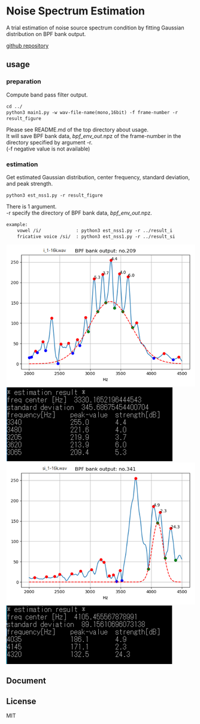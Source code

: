 # Noise Spectrum Estimation   

A trial estimation of noise source spectrum condition by fitting Gaussian distribution on BPF bank output.  


[github repository](https://github.com/shun60s/Voice-BPF-bank/tree/master/Noise-Spectrum-Estimation)  

## usage   

### preparation  
Compute band pass filter output.  
```
cd ../  
python3 main1.py -w wav-file-name(mono,16bit) -f frame-number -r result_figure  
```
Please see README.md of the top directory about usage.   
It will save BPF bank data, *bpf_env_out*.npz of the frame-number in the directory specified by argument -r.  
(-f negative value is not available)  

### estimation  
Get estimated Gaussian distribution, center frequency, standard deviation, and  peak strength.   

```
python3 est_nss1.py -r result_figure  
```
There is 1 argument.  
-r specify the directory of BPF bank data, *bpf_env_out*.npz.  
 
```
example:
    vowel /i/             : python3 est_nss1.py -r ../result_i  
    fricative voice /si/  : python3 est_nss1.py -r ../result_si  
```

![figure1](docs/i_16k_f2_gauss.png)  
![figure2](docs/i_16k_f2_estimation.png)  
![figure3](docs/si_16k_f8_gauss.png)  
![figure4](docs/si_16k_f8_estimation.png)  

## Document  



## License    
MIT  


